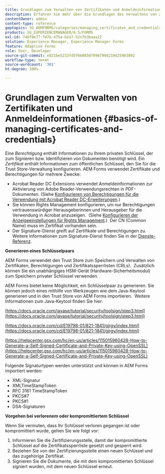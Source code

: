 ```yaml
---
title: Grundlagen zum Verwalten von Zertifikaten und Anmeldeinformationen
description: Erfahren Sie mehr über die Grundlagen des Verwaltens von Zertifikaten und Berechtigungen.
contentOwner: admin
content-type: reference
geptopics: SG_AEMFORMS/categories/managing_certificates_and_credentials
products: SG_EXPERIENCEMANAGER/6.5/FORMS
exl-id: 74bf0e77-f47b-475a-b2a7-52cfb3baaa22
solution: Experience Manager, Experience Manager Forms
feature: Adaptive Forms
role: User, Developer
source-git-commit: e821be5233fd5f6688507096790d219d25903892
workflow-type: tm+mt
source-wordcount: '301'
ht-degree: 100%

---
```


# Grundlagen zum Verwalten von Zertifikaten und Anmeldeinformationen {#basics-of-managing-certificates-and-credentials}

Eine *Berechtigung* enthält Informationen zu Ihrem privaten Schlüssel, der zum Signieren bzw. Identifizieren von Dokumenten benötigt wird. Ein *Zertifikat* enthält Informationen zum öffentlichen Schlüssel, den Sie für die Trust Store-Verwaltung konfigurieren. AEM Forms verwendet Zertifikate und Berechtigungen für mehrere Zwecke:

* Acrobat Reader DC Extensions verwendet Anmeldeinformationen zur Aktivierung von Adobe Reader-Verwendungsrechten in PDF-Dokumenten. (Siehe [Konfigurieren von Berechtigungen für die Verwendung mit Acrobat Reader DC-Erweiterungen](/help/forms/using/admin-help/configuring-credentials-acrobat-reader-dc.md#configuring-credentials-for-use-with-acrobat-reader-dc-extensions).)
* Sie können Rights Management konfigurieren, um nur Berechtigungen vertrauenswürdiger Herausgeberinnen und Herausgeber für die Verwendung in Acrobat anzuzeigen.  (Siehe [Konfigurieren der Anzeigeeinstellungen für Rights Management](/help/forms/using/admin-help/configuring-client-server-options.md#configure-document-security-display-settings).)  Der CN (Common Name) muss im Zertifikat vorhanden sein.
* Der Signature-Dienst greift auf Zertifikate und Berechtigungen zu.  Weitere Informationen zum Signature-Dienst finden Sie in der [Dienste-Referenz](https://www.adobe.com/go/learn_aemforms_services_65_de).

**Generieren eines Schlüsselpaars**

AEM Forms verwendet den Trust Store zum Speichern und Verwalten von Zertifikaten, Berechtigungen und Zertifikatssperrlisten (CRLs).  Zusätzlich können Sie ein unabhängiges HSM-Gerät (Hardware-Sicherheitsmodul) zum Speichern privater Schlüssel verwenden.

AEM Forms bietet keine Möglichkeit, ein Schlüsselpaar zu generieren. Sie können jedoch eines mithilfe von Werkzeugen wie dem Java-Keytool generieren und in den Trust Store von AEM Forms importieren.  Weitere Informationen zum Java-Keytool finden Sie hier:

[https://docs.oracle.com/javase/tutorial/security/toolsign/step3.html](https://docs.oracle.com/javase/tutorial/security/toolsign/step3.html)

[https://docs.oracle.com/cd/E19798-01/821-1841/gjrgy/index.html](https://docs.oracle.com/cd/E19798-01/821-1841/gjrgy/index.html)

[https://helpcenter.gsx.com/hc/en-us/articles/115015960428-How-to-Generate-a-Self-Signed-Certificate-and-Private-Key-using-OpenSSL](https://helpcenter.gsx.com/hc/en-us/articles/115015960428-How-to-Generate-a-Self-Signed-Certificate-and-Private-Key-using-OpenSSL)

Folgende Signaturtypen werden unterstützt und können in AEM Forms importiert werden:

* XML-Signatur
* XMLTimeStampToken
* RFC 3161 TimeStampToken
* PKCS#7
* PKCS#1
* DSA-Signaturen

**Vorgehen bei verlorenem oder kompromittiertem Schlüssel**

Wenn Sie vermuten, dass Ihr Schlüssel verloren gegangen ist oder kompromittiert wurde, gehen Sie wie folgt vor:

1. Informieren Sie die Zertifizierungsstelle, damit der kompromittierte Schlüssel auf die Zertifikatssperrliste gesetzt und gesperrt wird.
1. Beziehen Sie von der Zertifizierungsstelle einen neuen Schlüssel und das zugehörige Zertifikat.
1. Signieren Sie die Dokumente, die mit dem kompromittierten Schlüssel signiert wurden, mit dem neuen Schlüssel erneut.
